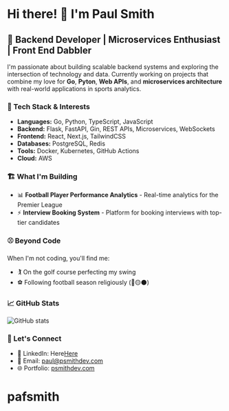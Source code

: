 # Hi there! 👋 I'm Paul Smith

## 🚀 Backend Developer | Microservices Enthusiast | Front End Dabbler

I'm passionate about building scalable backend systems and exploring the intersection of technology and data. Currently working on projects that combine my love for **Go**, **Pyton**, **Web APIs**, and **microservices architecture** with real-world applications in sports analytics.

### 🔧 Tech Stack & Interests
- **Languages:** Go, Python, TypeScript, JavaScript
- **Backend:** Flask, FastAPI, Gin, REST APIs, Microservices, WebSockets
- **Frontend:** React, Next.js, TailwindCSS
- **Databases:** PostgreSQL, Redis
- **Tools:** Docker, Kubernetes, GitHub Actions
- **Cloud:** AWS

### 🏗️ What I'm Building
- 📊 **Football Player Performance Analytics** - Real-time analytics for the Premier League
- ⚡ **Interview Booking System** - Platform for booking interviews with top-tier candidates


### ⚾ Beyond Code
When I'm not coding, you'll find me:
- 🏌️ On the golf course perfecting my swing
- ⚽ Following football season religiously  (🐺🟡⚫)

### 📈 GitHub Stats
![GitHub stats](https://github-readme-stats.vercel.app/api?username=pafsmith&show_icons=true&theme=dark)

### 🤝 Let's Connect
- 💼 LinkedIn: Here[Here](https://www.linkedin.com/in/paul-smith-b306b2333/)
- 📧 Email: [paul@psmithdev.com](mailto:paul@psmithdev.com)
- 🌐 Portfolio: [psmithdev.com](https://psmithdev.com)
# pafsmith
